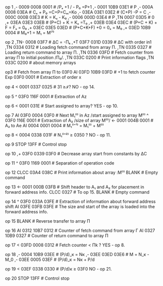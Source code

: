 op 1
,-  0009 0008 0001 		# /Pₓ +1 /  - P₀  =P+1
,-  0001 10B9 03E1 		# P
,-  000A 0008 03EA		# Cₓ + P₀ =C+P=Cₘ=Ko
,-  03EA 03E1 03E2		# (C+P) -P = C
,-  000C 000B 03E3		# K = Kₓ - K₀
,-  0006 000D 03E4		# P
,TN 0007      03D5		# 0
,+  03EA 03E3 03EB		# (P+C) + K = Kₓ =T₀
,+  03EB 03E4 03EC		# (P+C + K) + F = Fₓ = 0₀
,+  03EC 03E5 03ED		# (P+C+K+F) +0 = 0ₓ = M₀
,+  03ED 10B9 0004		# M₀+1 = M₁ = M⁽¹⁾

op 2
,TN- 0008      03F7		# ΔС = -Пₖ
,+T  03F7 031D 0339		# ΔС with order in1
,TN  0334      0312		# Loading fetch command from array П.
,TN  0335      0327		# Loading return command to array П.
,TN  0336      03FD		# Fetch counter from array П to initial position /П₀/.
,TN  033C 0200		# Print information flags
,TN  033C 0200		# about memory arrays

op3
					# Fetch from array П to 03F0
AI  03FD 10B9 03FD		# +1 to fetch counter
Exp 03F0      0001		# Extraction of order x

op 4
<   0001 0337 0325		# 31 ≥ℐ? NO - op 14.

op 5
^   03F0 116F 0001		# Extraction of Az

op 6
<        0001 031E		# Start assigned to array? YES - op 10.

op 7
AI  03F0 0004 03F0		# Next М₁⁽ⁱ⁾ in Az /start assigned to array М⁽ⁱ⁾
^   03F0 116E 0001		# Extraction of А₂ /size of array М⁽ⁱ⁾/
<-  0001 004B 0001		# А₂ to Ae
AI  0004 0001 0004		# М₁⁽ⁱ⁺¹⁾ = М₁⁽ⁱ⁾ + М⁽ⁱ⁾

op 8
<   0004 0338 031F		# N₁⁽ⁱ⁺²⁾ ≥ 0350 ? NO - op 11.

op 9
STOP          13FF		# Control stop

op 10
,+  03F0 0339 03F0		# Decrease array start from constants by ΔС

op 11
^   03F0 1169 0001		# Separation of operation code

op 12
CLCC     03A4 038C		# Print information about array :М⁽ⁱ⁾
BLANK					# Empty command

op 13
<-   0001 000B 03FB		# Shift header to А₁ and А₂ for placement in forward address info.
CLCC           0327		# To op 15.
BLANK					# Empty command

op 14
^   03F0 033A 03FE		# Extraction of information about forward address shift
AI  03FE 03FB 03FE		# The size and start of the array is loaded into the forward address info.

op 15
BLANK					# Reverse transfer to array П

op 16
AI  0312 10B7 0312		# Counter of fetch command from array Г
AI  0327 10B9 0327		# Counter of return command to array П


op 17
<   03FD 0008 0312		# Fetch counter < Пk ? YES - op 8.

op 18
,-  0004 10B9 03EE		# (P/d)_к = Nк
,-  03EE 03ED 03E6		# М = N_к - М_0
,-  03EE 0005 03EF		# (P/d)_к = Nк + P/d

op 19
<   03EF 0338 0330		# (P/d)к ≥ 03F0 NO - op 21.

op 20
STOP          13FF		# Control stop

